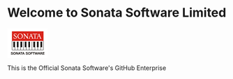 # Welcome to Sonata Software Limited 
<!-- ![Sonata Software Limited](sonata-logo.png) -->

<!-- <img src="![Sonata Software Limited](sonata-logo.png)" align="right"
     alt="Sonata Software Limited" width="150" height="50"> -->

<div style="display: flex; align-items: center;">
  <img src="sonata-logo.png" alt="Sonata Software Limited" style="center: 10px;"> <align="center">
</div>


This is the Official Sonata Software's GitHub Enterprise